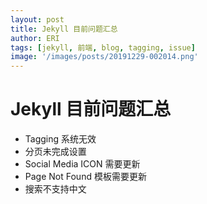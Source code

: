 ```yaml
---
layout: post
title: Jekyll 目前问题汇总
author: ERI
tags: [jekyll, 前端, blog, tagging, issue]
image: '/images/posts/20191229-002014.png'
---
```


# Jekyll 目前问题汇总



* Tagging 系统无效
* 分页未完成设置
* Social Media ICON 需要更新
* Page Not Found 模板需要更新
* 搜索不支持中文
